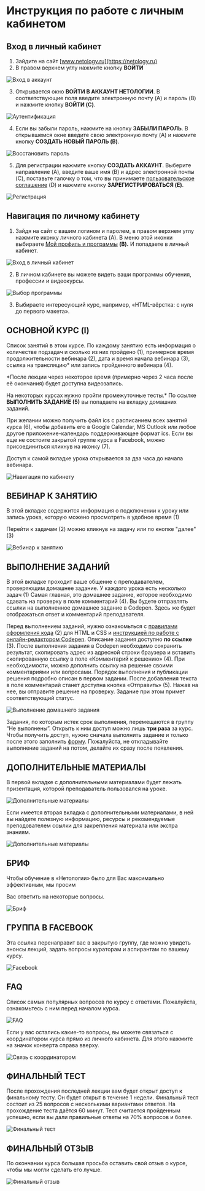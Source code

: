 # Инструкция по работе с личным кабинетом

## Вход в личный кабинет 
1. Зайдите на сайт [www.netology.ru](https://netology.ru)
2. В правом верхнем углу нажмите кнопку **ВОЙТИ**

![Вход в аккаунт](../img/account-enter.png)

3. Открывается окно **ВОЙТИ В АККАУНТ НЕТОЛОГИИ**. В соответствующие поля введите электронную почту (A) и пароль (B) и нажмите кнопку **ВОЙТИ (C)**.

![Аутентификация](../img/account-autentification.png)

4. Если вы забыли пароль, нажмите на кнопку **ЗАБЫЛИ ПАРОЛЬ**. В открывшемся окне введите свою электронную почту (A) и нажмите кнопку **СОЗДАТЬ НОВЫЙ ПАРОЛЬ (B)**.

![Восстановить пароль](../img/account-forgot-password.png)

5. Для регистрации нажмите кнопку **СОЗДАТЬ АККАУНТ**. Выберите направление (A), введите ваше имя (B) и адрес электронной почты (C), поставьте галочку о том, что вы принимаете [пользовательское соглашение](https://netology.ru/legal) (D) и нажмите кнопку **ЗАРЕГИСТРИРОВАТЬСЯ (E)**.

![Регистрация](../img/account-create-account.png)

## Навигация по личному кабинету
1. Зайдя на сайт с вашим логином и паролем, в правом верхнем углу нажмите иконку личного кабинета (A). В меню этой иконки выбираете [Мой профиль и программы](https://netology.ru/profile) **(B).** И попадаете в личный кабинет.

![Вход в личный кабинет](../img/account-enter-account.png)

2. В личном кабинете вы можете видеть ваши программы обучения, профессии и видеокурсы.

![Выбор программы](../img/account-choose-course.png)

3. Выбираете интересующий курс, например, «HTML-вёрстка: с нуля до первого макета».

## **ОСНОВНОЙ КУРС (I)**
Список занятий в этом курсе. По каждому занятию есть информация о количестве подзадач и сколько из них пройдено (1), примерное время продолжительности вебинара (2), дата и время начала вебинара (3), ссылка на трансляцию* или запись пройденного вебинара (4).

 *После лекции через некоторое время (примерно через 2 часа после её окончания) будет доступна видеозапись.

На некоторых курсах нужно пройти промежуточные тесты.* По ссылке **ВЫПОЛНИТЬ ЗАДАНИЕ (5)** вы попадаете на вкладку домашних заданий. 

При желании можно получить файл ics с расписанием всех занятий курса (6), чтобы добавить его в Google Calendar, MS Outlook или любое другое приложение-календарь поддерживающее формат ics.
Если вы еще не состоите закрытой группе курса в Facebook, можно присоединиться кликнув на иконку (7).

Доступ к самой вкладке урока открывается за два часа до начала вебинара.

![Навигация по кабинету](../img/account-navigation.png)

## **ВЕБИНАР К ЗАНЯТИЮ**
В этой вкладке содержится информация о подключении к уроку или запись урока, которую можено просмотреть в удобное время (1)

Перейти к задачам (2) можно кликнув на задачу или по кнопке "далее" (3)

![Вебинар к занятию](../img/account-homework.png)

## **ВЫПОЛНЕНИЕ ЗАДАНИЙ**
В этой вкладке проходит ваше общение с преподавателем, проверяющим домашнее задание. У каждого урока есть несколько задач (1) Самая главная, это домашнее задание, которое необходимо сдавать на проверку в поле комментарий (4). Вы будете отправлять ссылки на выполненное домашнее задание в Codepen. Здесь же будет отображаться ответ и комментарий преподавателя.

Перед выполнением заданий, нужно ознакомьться с [правилами оформления кода](https://netology-university.bitbucket.io/codestyle/index.html) (2) для HTML и CSS и [инструкцией по работе с онлайн-редактором Codepen](https://netology-university.bitbucket.io/guides/wm/codepen-guide/). Описание задания доступно **по ссылке** (3). После выполнения задания в Codepen необходимо сохранить результат, скопировать адрес из адресной строки браузера и вставить скопированную ссылку в поле «Комментарий к решению» (4). При необходимости, можно дополнить ссылку на решение своими комментариями или вопросами. Порядок выполнения и публикации решения подробно описан в первом задании. После добавления текста в поле комментарий станет доступна кнопка «Отправить» (5). Нажав на нее, вы отправите решение на проверку. Задание при этом примет соответствующий статус.

![Выполнение домашнего задания](../img/account-homework-compliting.png)

Задания, по которым истек срок выполнения, перемещаются в группу “Не выполнены”. Открыть к ним доступ можно лишь **три раза** за курс. Чтобы получить доступ, нужно сначала выполнить задание и только после этого заполнить
[форму](https://docs.google.com/forms/d/e/1FAIpQLSewC8Fv3NQacd24-NXbEtQNokW2akbekmnUWMavPY9winPESQ/viewform). Пожалуйста, не откладывайте выполнение заданий на потом, делайте их сразу после появления.

## **ДОПОЛНИТЕЛЬНЫЕ МАТЕРИАЛЫ**
В первой вкладке с дополнительными материалами будет лежать призентация, которой преподаватель пользовался на уроке.

![Дополнительные материалы](../img/account-homework-compliting-1.png)

Если имеется вторая вкладка с дополнительными материалами, в ней вы найдете полезную информацию, ресурсы и рекомендуемые преподователем ссылки для закрепления материала или экстра знаниям.

![Дополнительные материалы](../img/account-homework-compliting-2.png)

## **БРИФ**
Чтобы обучение в «Нетологии» было для Вас максимально эффективным, мы просим

Вас ответить на некоторые вопросы.

![Бриф](../img/account-brief.png)

## **ГРУППА В FACEBOOK**
Эта ссылка перенаправит вас в закрытую группу, где можно увидеть анонсы лекций, задать вопросы кураторам и аспирантам по вашему курсу.

![Facebook](../img/account-facebook.png)

## **FAQ**
Список самых популярных вопросов по курсу с ответами. Пожалуйста, ознакомьтесь с ним перед началом курса.

![FAQ](../img/account-faq.png)

Если у вас остались какие-то вопросы, вы можете связаться с координатором курса прямо из личного кабинета. Для этого нажмите на значок конверта справа вверху.

![Связь с координатором](../img/account-contact.png)

## **ФИНАЛЬНЫЙ ТЕСТ**
После прохождения последней лекции вам будет открыт доступ к финальному тесту. Он будет открыт в течение 1 недели. Финальный тест состоит из 25 вопросов с несколькими вариантами ответов. На прохождение теста даётся 60 минут. Тест считается пройденным успешно, если вы дали правильные ответы на 70% вопросов и более.

![Финальный тест](../img/account-test.png)

## **ФИНАЛЬНЫЙ ОТЗЫВ**
По окончании курса большая просьба оставить свой отзыв о курсе, чтобы мы могли сделать его лучше.

![Финальный отзыв](../img/account-feedback.png)
